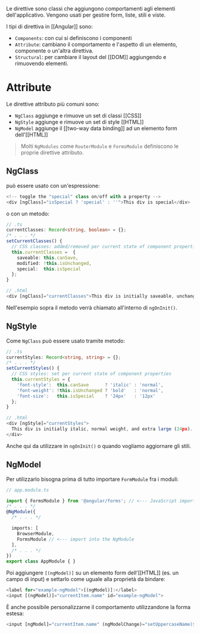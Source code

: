 Le direttive sono classi che aggiungono comportamenti agli elementi dell'applicativo. Vengono usati per gestire form, liste, stili e viste.

I tipi di direttiva in [[Angular]] sono:

- `Components`: con cui si definiscono i componenti
- `Attribute`: cambiano il comportamento e l'aspetto di un elemento, componente o un'altra direttiva.
- `Structural`: per cambiare il layout del [[DOM]] aggiungendo e rimuovendo elementi.

# Attribute

Le direttive attributo più comuni sono:

- `NgClass` aggiunge e rimuove un set di classi [[CSS]]
- `NgStyle` aggiunge e rimuove un set di style [[HTML]]
- `NgModel` aggiunge il [[two-way data binding]] ad un elemento form dell'[[HTML]]

>Molti `NgModules` come `RouterModule` e `FormsModule` definiscono le proprie direttive attributo.

## NgClass

può essere usato con un'espressione:

```ts
<!-- toggle the "special" class on/off with a property -->
<div [ngClass]="isSpecial ? 'special' : ''">This div is special</div>
```

 o con un metodo:

```ts
// .ts
currentClasses: Record<string, boolean> = {};
/* . . . */
setCurrentClasses() {
  // CSS classes: added/removed per current state of component properties
  this.currentClasses =  {
    saveable: this.canSave,
    modified: !this.isUnchanged,
    special:  this.isSpecial
  };
}

// .html
<div [ngClass]="currentClasses">This div is initially saveable, unchanged, and special.</div>
```

Nell'esempio sopra il metodo verrà chiamato all'interno di `ngOnInit()`.

## NgStyle

Come `NgClass` può essere usato tramite metodo:

```ts
// .ts
currentStyles: Record<string, string> = {};
/* . . . */
setCurrentStyles() {
  // CSS styles: set per current state of component properties
  this.currentStyles = {
    'font-style':  this.canSave      ? 'italic' : 'normal',
    'font-weight': !this.isUnchanged ? 'bold'   : 'normal',
    'font-size':   this.isSpecial    ? '24px'   : '12px'
  };
}

// .html
<div [ngStyle]="currentStyles">
  This div is initially italic, normal weight, and extra large (24px).
</div>
```

Anche qui da utilizzare in `ngOnInit()` o quando vogliamo aggiornare gli stili.

## NgModel

Per utilizzarlo bisogna prima di tutto importare `FormModule` fra i moduli:

```ts
// app.module.ts

import { FormsModule } from '@angular/forms'; // <--- JavaScript import from Angular
/* . . . */
@NgModule({
  /* . . . */

  imports: [
    BrowserModule,
    FormsModule // <--- import into the NgModule
  ],
  /* . . . */
})
export class AppModule { }
```

Poi aggiungere `[(ngModel)]` su un elemento form dell'[[HTML]] (es. un campo di input) e settarlo come uguale alla proprietà da bindare:

```ts
<label for="example-ngModel">[(ngModel)]:</label>
<input [(ngModel)]="currentItem.name" id="example-ngModel">
```

È anche possibile personalizzarne il comportamento utilizzandone la forma estesa:

```ts
<input [ngModel]="currentItem.name" (ngModelChange)="setUppercaseName($event)" id="example-uppercase">
```

